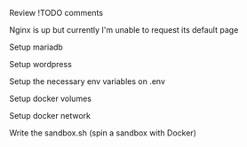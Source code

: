 Review !TODO comments

Nginx is up but currently I'm unable to request its default page

Setup mariadb

Setup wordpress

Setup the necessary env variables on .env

Setup docker volumes

Setup docker network

Write the sandbox.sh (spin a sandbox with Docker) 
